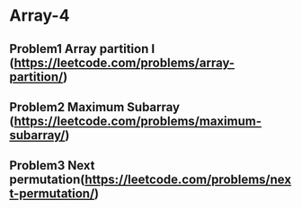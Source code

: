 # Array-4

## Problem1 Array partition I (https://leetcode.com/problems/array-partition/)

## Problem2 Maximum Subarray (https://leetcode.com/problems/maximum-subarray/)

## Problem3  Next permutation(https://leetcode.com/problems/next-permutation/)
